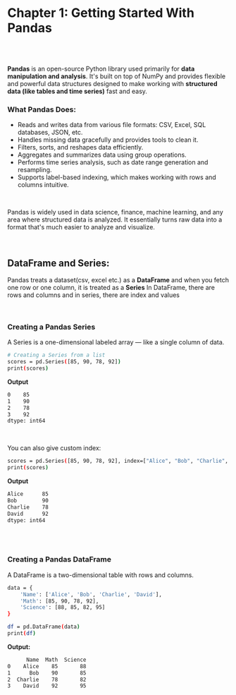 #
# Chapter 1: Getting Started With Pandas
<br>
<br>

**Pandas** is an open-source Python library used primarily for **data manipulation and analysis**. It's built on top of NumPy and provides flexible and powerful data structures designed to make working with **structured data (like tables and time series)** fast and easy.
<br>

### What Pandas Does:
- Reads and writes data from various file formats: CSV, Excel, SQL databases, JSON, etc.
- Handles missing data gracefully and provides tools to clean it.
- Filters, sorts, and reshapes data efficiently.
- Aggregates and summarizes data using group operations.
- Performs time series analysis, such as date range generation and resampling.
- Supports label-based indexing, which makes working with rows and columns intuitive.
<br>

Pandas is widely used in data science, finance, machine learning, and any area where structured data is analyzed. It essentially turns raw data into a format that's much easier to analyze and visualize.

<br>

## DataFrame and Series:
Pandas treats a dataset(csv, excel etc.) as a **DataFrame** and when you fetch one row or one column, it is treated as a **Series**
In DataFrame, there are rows and columns and in series, there are index and values


<br>

### Creating a Pandas Series
A Series is a one-dimensional labeled array — like a single column of data.
```bash
# Creating a Series from a list
scores = pd.Series([85, 90, 78, 92])
print(scores)
```
**Output**
```bash
0    85
1    90
2    78
3    92
dtype: int64
```

<br>

You can also give custom index:
```bash
scores = pd.Series([85, 90, 78, 92], index=["Alice", "Bob", "Charlie", "David"])
print(scores)
```
**Output**
```bash
Alice      85
Bob        90
Charlie    78
David      92
dtype: int64
```

<br>
<br>

### Creating a Pandas DataFrame
A DataFrame is a two-dimensional table with rows and columns.

```bash
data = {
    'Name': ['Alice', 'Bob', 'Charlie', 'David'],
    'Math': [85, 90, 78, 92],
    'Science': [88, 85, 82, 95]
}

df = pd.DataFrame(data)
print(df)
```

**Output:**
```bash
      Name  Math  Science
0    Alice    85       88
1      Bob    90       85
2  Charlie    78       82
3    David    92       95
```















